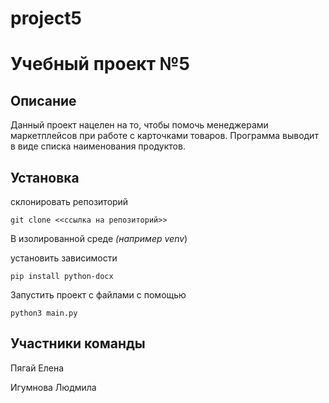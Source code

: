 # project5
# Учебный проект №5

## Описание 

Данный проект нацелен на то, чтобы помочь менеджерами маркетплейсов при работе с карточками товаров. Программа выводит в виде списка наименования продуктов.

## Установка
 склонировать репозиторий

 ``` 
 git clone <<ссылка на репозиторий>>
 ```
 В изолированной среде _(например venv_)

 установить зависимости

 ```
 pip install python-docx
 ```

Запустить проект с файлами с помощью 

```
python3 main.py
```

## Участники команды

Пягай Елена

Игумнова Людмила